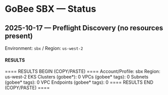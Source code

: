 # GoBee SBX — Status

## 2025-10-17 — Preflight Discovery (no resources present)
Environment: `sbx` / Region: `us-west-2`

#### RESULTS
==== RESULTS BEGIN (COPY/PASTE) ====
Account/Profile: sbx
Region: us-west-2
EKS Clusters (gobee*): 0
VPCs (gobee* tags): 0
Subnets (gobee* tags): 0
VPC Endpoints (gobee* tags): 0
==== RESULTS END (COPY/PASTE) ====
